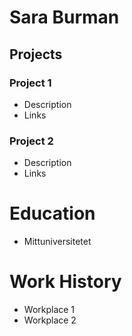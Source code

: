 # Sara Burman

## Projects
### Project 1
- Description
- Links

### Project 2
- Description
- Links

# Education
- Mittuniversitetet

# Work History
- Workplace 1
- Workplace 2
